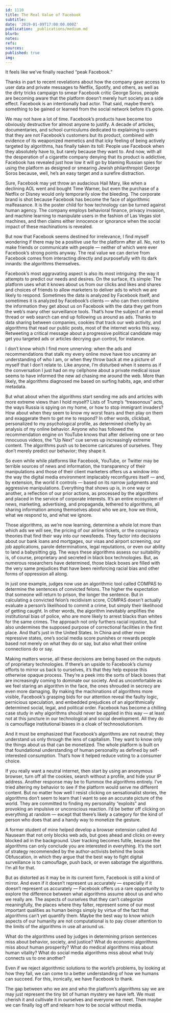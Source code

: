 ```yaml
---
id: 1110
title: The Real Value of Facebook
subtitle: 
date: '2019-01-09T17:00:00.000Z'
publication: _publications/medium.md
blurb: 
notes: 
refs: 
sources: 
published: true
img: 
---
```

It feels like we’ve finally reached “peak Facebook.”

Thanks in part to recent revelations about how the company gave access to user data and private messages to Netflix, Spotify, and others, as well as the dirty tricks campaign to smear Facebook critic George Soros, people are becoming aware that the platform doesn’t merely hurt society as a side effect. Facebook is an intentionally bad actor. That said, maybe there’s something to be gained or learned from the social network before it’s gone.

We may not have a lot of time. Facebook’s products have become too obviously destructive for almost anyone to justify. A decade of articles, documentaries, and school curriculums dedicated to explaining to users that they are not Facebook’s customers but its product, combined with evidence of its weaponized memetics and that icky feeling of being actively targeted by algorithms, has finally taken its toll: People use Facebook when they absolutely have to, but rarely because they want to. And now, with all the desperation of a cigarette company denying that its product is addictive, Facebook has revealed just how low it will go by blaming Russian spies for using the platform as designed or smearing Jewish philanthropist George Soros because, well, he’s an easy target and a surefire distraction.

Sure, Facebook may yet throw an audacious Hail Mary, like when a declining AOL went and bought Time Warner, but even the purchase of a Netflix or Disney would only temporarily slow the bleeding. The corporate brand is shot because Facebook has become the face of algorithmic malfeasance. It is the poster child for how technology can be turned against human agency. The company employs behavioral finance, privacy invasion, and machine learning to manipulate users in the fashion of Las Vegas slot machines, and then claims either innocence or ignorance when the social impact of these machinations is revealed.

But now that Facebook seems destined for irrelevance, I find myself wondering if there may be a positive use for the platform after all. No, not to make friends or communicate with people — neither of which were ever Facebook’s strong points anyway. The real value we can derive from Facebook comes from interacting directly and purposefully with its dark innards: the algorithms themselves.

Facebook’s most aggravating aspect is also its most intriguing: the way it attempts to predict our needs and desires. On the surface, it’s simple: The platform uses what it knows about us from our clicks and likes and shares and choices of friends to allow marketers to deliver ads to which we are likely to respond. Sometimes the data is analyzed by Facebook itself, and sometimes it is analyzed by Facebook’s clients — who can then combine the information they get about us on Facebook with the data they get from the web’s many other surveillance tools. That’s how the subject of an email thread or web search can end up following us around as ads. Thanks to data sharing between companies, cookies that track our web activity, and algorithms that read our public posts, most of the internet works this way. Retweeting a critical message about a progressive political candidate may get you targeted ads or articles decrying gun control, for instance.

I don’t know which I find more unnerving: when the ads and recommendations that stalk my every online move have too uncanny an understanding of who I am, or when they throw back at me a picture of myself that I don’t relate to. Like anyone, I’m disturbed when it seems as if the conversation I just had on my cellphone about a private medical issue seems to have informed the new ad chasing me around the web. More than likely, the algorithms diagnosed me based on surfing habits, age, and other metadata.

But what about when the algorithms start sending me ads and articles with more extreme views than I hold myself? Lists of Trump’s “treasonous” acts, the ways Russia is spying on my home, or how to stop immigrant invaders? How about when they seem to know my worst fears and then play on them and exaggerate them to get me to respond? In other words, clickbait, personalized to my psychological profile, as determined chiefly by an analysis of my online behavior. Anyone who has followed the recommendation engine on YouTube knows that after delivering one or two innocuous videos, the “Up Next” cue serves up increasingly extreme content. The algorithms push us to become caricatures of ourselves. They don’t merely predict our behavior; they shape it.

So even while while platforms like Facebook, YouTube, or Twitter may be terrible sources of news and information, the transparency of their manipulations and those of their client marketers offers us a window into the way the digital media environment implacably reconfigures itself — and, by extension, the world it controls — based on its narrow judgments and aggressive manipulations. Everything that shows up is, in one way or another, a reflection of our prior actions, as processed by the algorithms and placed in the service of corporate interests. It’s an entire ecosystem of news, marketing, advertising, and propaganda, tethered to algorithms, all sharing information among themselves about who we are, how we think, what we respond to, and what we ignore.

Those algorithms, as we’re now learning, determine a whole lot more than which ads we will see, the pricing of our airline tickets, or the conspiracy theories that find their way into our newsfeeds. They factor into decisions about our bank loans and mortgages, our visas and airport screening, our job applications, parole determinations, legal reputations, or even our ability to land a babysitting gig. The ways these algorithms assess our suitability is, of course, proprietary and secreted in black box technologies. But, as numerous researchers have determined, those black boxes are filled with the very same prejudices that have been reinforcing racial bias and other forms of oppression all along.

In just one example, judges now use an algorithmic tool called COMPAS to determine the sentences of convicted felons. The higher the expectation that someone will return to prison, the longer the sentence. But in calculating a convicted felon’s recidivism score, COMPAS doesn’t actually evaluate a person’s likelihood to commit a crime, but simply their likelihood of getting caught. In other words, the algorithm inevitably amplifies the institutional bias of police, who are more likely to arrest blacks than whites for the same crimes. The approach not only furthers racial injustice, but also undermines the supposed purpose of correctional facilities in the first place. And that’s just in the United States. In China and other more repressive states, one’s social media score punishes or rewards people based not merely on what they do or say, but also what their online connections do or say.

Making matters worse, all these decisions are being based on the outputs of proprietary technologies. If there’s an upside to Facebook’s clumsy efforts to mirror us back to ourselves, it’s that they help expose this otherwise opaque process. They’re a peek into the sorts of black boxes that are increasingly coming to dominate our society. And as uncomfortable as we feel staring an algorithm in the face, the ones shrouded in secrecy are even more damaging. By making the machinations of algorithms more visible, Facebook’s grasping bids for our attention reveal the faulty logic, pernicious speculation, and embedded prejudices of an algorithmically determined social, legal, and political order. Facebook has become a chilling case study in why algorithms should never be applied in this way — at least not at this juncture in our technological and social development. All they do is camouflage institutional biases in a cloak of technosolutionism.

And it must be emphasized that Facebook’s algorithms are not neutral; they understand us only through the lens of capitalism. They want to know only the things about us that can be monetized. The whole platform is built on that foundational understanding of human personality as defined by self-interested consumption. That’s how it helped reduce voting to a consumer choice.

If you really want a neutral internet, then start by using an anonymous browser, turn off all the cookies, search without a profile, and hide your IP address. Another response may be to flummox the algorithms entirely. I’ve tried altering my behavior to see if the platform would serve me different content. But no matter how well I resist clicking on sensationalist stories, the algorithms don’t seem to learn that I want to see an accurate picture of the world. They are committed to finding my personality “exploits” and provoking an impulsive or unconscious reaction. I’d be better off clicking on everything at random — except that there’s likely a category for the kind of person who does that and a handy way to monetize the gesture.

A former student of mine helped develop a browser extension called Ad Nauseam that not only blocks web ads, but goes ahead and clicks on every blocked ad in the background. User tracking becomes futile, because the algorithms can only conclude you are interested in everything. It’s the sort of strategy recommended by the author-activists behind the book Obfuscation, in which they argue that the best way to fight digital surveillance is to camouflage, push back, or even sabotage the algorithms. I’m all for that.

But as distorted as it may be in its current form, Facebook is still a kind of mirror. And even if it doesn’t represent us accurately — especially if it doesn’t represent us accurately — Facebook offers us a rare opportunity to explore the difference between what algorithms assume about us and who we really are. The aspects of ourselves that they can’t categorize meaningfully, the places where they falter, represent some of our most important qualities as human beings simply by virtue of the fact that algorithms can’t yet quantify them. Maybe the best way to know which aspects of our humanity are not computational is to pay closer attention to the limits of the algorithms in use all around us.

What do the algorithms used by judges in determining prison sentences miss about behavior, society, and justice? 
What do economic algorithms miss about human prosperity? What do medical algorithms miss about human vitality? What do social media algorithms miss about what truly connects us to one another?

Even if we reject algorithmic solutions to the world’s problems, by looking at how they fail, we can come to a better understanding of how we humans can succeed. For this, ironically, we have Facebook to thank.

The gap between who we are and who the platform’s algorithms say we are may just represent the tiny bit of human mystery we have left. We must cherish it and cultivate it in ourselves and everyone we meet. Then maybe we can finally log off and relearn how to be social without media.
